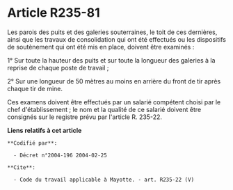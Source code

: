 # Article R235-81

Les parois des puits et des galeries souterraines, le toit de ces dernières, ainsi que les travaux de consolidation qui ont
été effectués ou les dispositifs de soutènement qui ont été mis en place, doivent être examinés :

1° Sur toute la hauteur des puits et sur toute la longueur des galeries à la reprise de chaque poste de travail ;

2° Sur une longueur de 50 mètres au moins en arrière du front de tir après chaque tir de mine.

Ces examens doivent être effectués par un salarié compétent choisi par le chef d'établissement ; le nom et la qualité de ce
salarié doivent être consignés sur le registre prévu par l'article R. 235-22.

**Liens relatifs à cet article**

	**Codifié par**:

	  - Décret n°2004-196 2004-02-25

	**Cite**:

	  - Code du travail applicable à Mayotte. - art. R235-22 (V)
